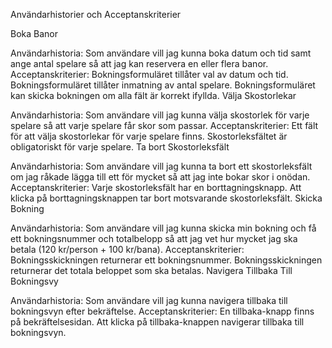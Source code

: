 Användarhistorier och Acceptanskriterier

Boka Banor

Användarhistoria: Som användare vill jag kunna boka datum och tid samt ange antal spelare så att jag kan reservera en eller flera banor.
Acceptanskriterier:
Bokningsformuläret tillåter val av datum och tid.
Bokningsformuläret tillåter inmatning av antal spelare.
Bokningsformuläret kan skicka bokningen om alla fält är korrekt ifyllda.
Välja Skostorlekar

Användarhistoria: Som användare vill jag kunna välja skostorlek för varje spelare så att varje spelare får skor som passar.
Acceptanskriterier:
Ett fält för att välja skostorlekar för varje spelare finns.
Skostorleksfältet är obligatoriskt för varje spelare.
Ta bort Skostorleksfält

Användarhistoria: Som användare vill jag kunna ta bort ett skostorleksfält om jag råkade lägga till ett för mycket så att jag inte bokar skor i onödan.
Acceptanskriterier:
Varje skostorleksfält har en borttagningsknapp.
Att klicka på borttagningsknappen tar bort motsvarande skostorleksfält.
Skicka Bokning

Användarhistoria: Som användare vill jag kunna skicka min bokning och få ett bokningsnummer och totalbelopp så att jag vet hur mycket jag ska betala (120 kr/person + 100 kr/bana).
Acceptanskriterier:
Bokningsskickningen returnerar ett bokningsnummer.
Bokningsskickningen returnerar det totala beloppet som ska betalas.
Navigera Tillbaka Till Bokningsvy

Användarhistoria: Som användare vill jag kunna navigera tillbaka till bokningsvyn efter bekräftelse.
Acceptanskriterier:
En tillbaka-knapp finns på bekräftelsesidan.
Att klicka på tillbaka-knappen navigerar tillbaka till bokningsvyn.